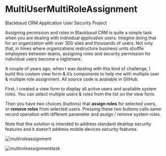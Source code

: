 # MultiUserMultiRoleAssignment
Blackbaud CRM Application User Security Project

Assigning permission and roles in Blackbaud CRM is quite a simple task when you are dealing with individual application users. Imagine doing that for an organization with over 300 sites and thousands of users. Not only that, in times where organizations restructure business units shuffle employees between teams, assigning roles and security permission for individual users become a nightmare. 

A couple of years ago, when I was dealing with this kind of challenge, I build this custom view form & it’s components to help me with multiple user & multiple role assignment. All source code is available in GitHub.

First, I created a view form to display all active users and available system roles. You can select multiple users & roles from the list on the view form.

Then you have two choices (buttons) that __assign roles__ for selected users, or __remove roles__ from selected users. Pressing these two buttons calls same record operation with different parameter and assign / remove system roles.

Note that this solution is intended to address standard desktop security features and it doesn’t address mobile devices security features.

![multiroleassignment](https://user-images.githubusercontent.com/11167096/40852133-54ce84d0-657e-11e8-8515-583f23cae3d1.PNG)

![multiroleassignmenttask](https://user-images.githubusercontent.com/11167096/40851771-396d44f2-657d-11e8-93b6-3cc8a47317fc.PNG)
